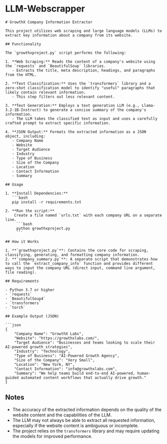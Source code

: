 # LLM-Webscrapper
```
# GrowthX Company Information Extractor

This project utilizes web scraping and large language models (LLMs) to extract key information about a company from its website.

## Functionality

The `growthxproject.py` script performs the following:

1. **Web Scraping:** Reads the content of a company's website using the `requests` and `BeautifulSoup` libraries. 
   - Extracts the title, meta description, headings, and paragraphs from the HTML.

2. **Text Classification:** Uses the `transformers` library and a zero-shot classification model to identify "useful" paragraphs that likely contain relevant information.
   - This step filters out less relevant content.

3. **Text Generation:** Employs a text generation LLM (e.g., Llama-3.2-1B-Instruct) to generate a concise summary of the company's information.
   - The LLM takes the classified text as input and uses a carefully crafted prompt to extract specific information.

4. **JSON Output:** Formats the extracted information as a JSON object, including:
   - Company Name
   - Website
   - Target Audience
   - Industry
   - Type of Business
   - Size of the Company
   - Location
   - Contact Information
   - Summary 

## Usage

1. **Install Dependencies:**
   ```bash
   pip install -r requirements.txt

2. **Run the script:**
    Create a file named `urls.txt` with each company URL on a separate line.
     ```bash
     python growthxproject.py 
     ``` 

## How it Works

1. **`growthxproject.py`**: Contains the core code for scraping, classifying, generating, and formatting company information.
2. **`company_summary.py`**: A separate script that demonstrates how to call the `extract_company_info` function and provides different ways to input the company URL (direct input, command line argument, file reading). 

## Requirements

- Python 3.7 or higher
- `requests`
- `BeautifulSoup4`
- `transformers`
- `torch` 

## Example Output (JSON)

```json
{
    "Company Name": "GrowthX Labs",
    "Website": "https://growthxlabs.com/",
    "Target Audience": "Businesses and teams looking to scale their AI-powered growth strategies",
    "Industry": "Technology",
    "Type of Business": "AI-Powered Growth Agency",
    "Size of the Company": "Very Small",
    "Location": "New York, NY",
    "Contact Information": "info@growthxlabs.com",
    "Summary": "We help teams build end-to-end AI-powered, human-guided automated content workflows that actually drive growth."
}
```

## Notes

- The accuracy of the extracted information depends on the quality of the website content and the capabilities of the LLM.
- The LLM may not always be able to extract all requested information, especially if the website content is ambiguous or incomplete.
- The project relies on the `transformers` library and may require updating the models for improved performance.


```

